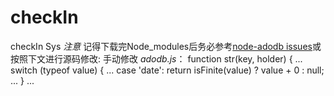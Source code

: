 # checkIn
checkIn Sys
*注意* 记得下载完Node_modules后务必参考[node-adodb issues](https://github.com/nuintun/node-adodb/issues/13)或按照下文进行源码修改:
手动修改 *adodb.js*：
    function str(key, holder) {
    ...
    switch (typeof value) {
        ...
        case 'date':
        return isFinite(value) ? value + 0 : null;
    ...
    }
    ...


